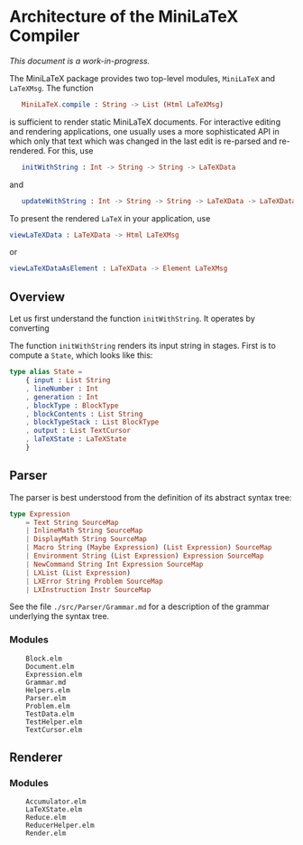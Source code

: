# Architecture of the MiniLaTeX Compiler

_This document is a work-in-progress._

The MiniLaTeX package provides two top-level modules, `MiniLaTeX` and 
`LaTeXMsg`.  The function

```elm
   MiniLaTeX.compile : String -> List (Html LaTeXMsg)
```

is sufficient to render static MiniLaTeX documents.
For interactive editing and rendering applications,
one usually uses a more sophisticated API in which
only that text which was changed in the last edit
is re-parsed and re-rendered.  For this, use

```elm
   initWithString : Int -> String -> String -> LaTeXData
```

and

```elm
   updateWithString : Int -> String -> String -> LaTeXData -> LaTeXData
```

To present the rendered `LaTeX` in your application, use

```elm
viewLaTeXData : LaTeXData -> Html LaTeXMsg
```

or 

```elm
viewLaTeXDataAsElement : LaTeXData -> Element LaTeXMsg
```
## Overview

Let us first understand the function `initWithString`.
It operates by converting




The function `initWithString` renders its input string 
in stages. First is to compute a `State`, which looks 
like this:

```elm
type alias State =
    { input : List String
    , lineNumber : Int
    , generation : Int
    , blockType : BlockType
    , blockContents : List String
    , blockTypeStack : List BlockType
    , output : List TextCursor
    , laTeXState : LaTeXState
    }
```


## Parser

The parser is best understood from the definition
of its abstract syntax tree:

```elm
type Expression
    = Text String SourceMap
    | InlineMath String SourceMap
    | DisplayMath String SourceMap
    | Macro String (Maybe Expression) (List Expression) SourceMap
    | Environment String (List Expression) Expression SourceMap 
    | NewCommand String Int Expression SourceMap
    | LXList (List Expression)
    | LXError String Problem SourceMap
    | LXInstruction Instr SourceMap
```

See the file `./src/Parser/Grammar.md` for a description
of the grammar underlying the syntax tree.

### Modules

```
    Block.elm
    Document.elm
    Expression.elm
    Grammar.md
    Helpers.elm
    Parser.elm
    Problem.elm
    TestData.elm
    TestHelper.elm
    TextCursor.elm
```
## Renderer


### Modules

```
    Accumulator.elm
    LaTeXState.elm
    Reduce.elm
    ReducerHelper.elm
    Render.elm
```


